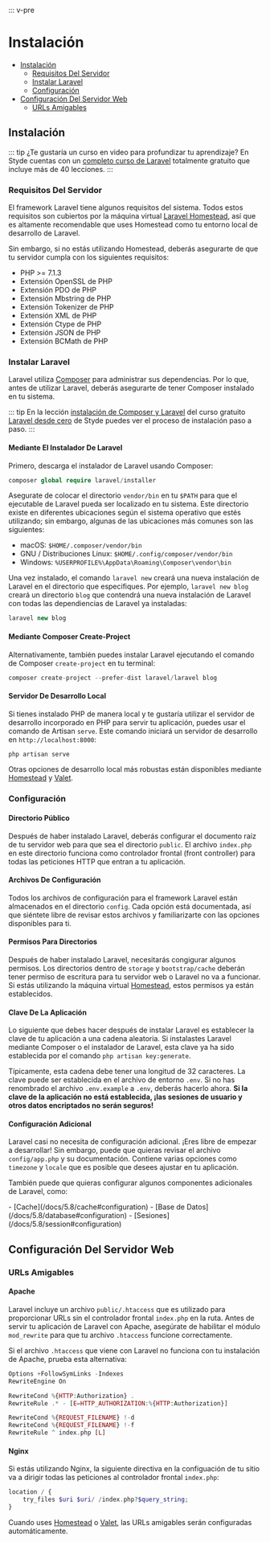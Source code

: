::: v-pre

# Instalación

- [Instalación](#installation)
    - [Requisitos Del Servidor](#server-requirements)
    - [Instalar Laravel](#installing-laravel)
    - [Configuración](#configuration)
- [Configuración Del Servidor Web](#web-server-configuration)
    - [URLs Amigables](#pretty-urls)

<a name="installation"></a>
## Instalación

::: tip
¿Te gustaría un curso en video para profundizar tu aprendizaje? En Styde cuentas con un [completo curso de Laravel](https://styde.net/laravel-5/) totalmente gratuito que incluye más de 40 lecciones.
:::

<a name="server-requirements"></a>
### Requisitos Del Servidor

El framework Laravel tiene algunos requisitos del sistema. Todos estos requisitos son cubiertos por la máquina virtual [Laravel Homestead](/docs/5.8/homestead), así que es altamente recomendable que uses Homestead como tu entorno local de desarrollo de Laravel.

Sin embargo, si no estás utilizando Homestead, deberás asegurarte de que tu servidor cumpla con los siguientes requisitos:

- PHP >= 7.1.3
- Extensión OpenSSL de PHP 
- Extensión PDO de PHP 
- Extensión Mbstring de PHP 
- Extensión Tokenizer de PHP 
- Extensión XML de PHP
- Extensión Ctype de PHP
- Extensión JSON de PHP
- Extensión BCMath de PHP

<a name="installing-laravel"></a>
### Instalar Laravel

Laravel utiliza [Composer](https://getcomposer.org) para administrar sus dependencias. Por lo que, antes de utilizar Laravel, deberás asegurarte de tener Composer instalado en tu sistema.

::: tip
En la lección [instalación de Composer y Laravel](https://styde.net/instalacion-de-composer-y-laravel/) del curso gratuito [Laravel desde cero](https://styde.net/laravel-5/) de Styde puedes ver el proceso de instalación paso a paso.
:::

#### Mediante El Instalador De Laravel

Primero, descarga el instalador de Laravel usando Composer:

```php
composer global require laravel/installer    
```

Asegurate de colocar el directorio `vendor/bin` en tu `$PATH` para que el ejecutable de Laravel pueda ser localizado en tu sistema. Este directorio existe en diferentes ubicaciones según el sistema operativo que estés utilizando; sin embargo, algunas de las ubicaciones más comunes son las siguientes:

- macOS: `$HOME/.composer/vendor/bin`
- GNU / Distribuciones Linux: `$HOME/.config/composer/vendor/bin`
- Windows: `%USERPROFILE%\AppData\Roaming\Composer\vendor\bin`

Una vez instalado, el comando `laravel new` creará una nueva instalación de Laravel en el directorio que especifiques. Por ejemplo, `laravel new blog` creará un directorio `blog` que contendrá una nueva instalación de Laravel con todas las dependiencias de Laravel ya instaladas:

```php
laravel new blog
```

#### Mediante Composer Create-Project

Alternativamente, también puedes instalar Laravel ejecutando el comando de Composer `create-project` en tu terminal:

```php
composer create-project --prefer-dist laravel/laravel blog
```

#### Servidor De Desarrollo Local

Si tienes instalado PHP de manera local y te gustaría utilizar el servidor de desarrollo incorporado en PHP para servir tu aplicación, puedes usar el comando de Artisan `serve`. Este comando iniciará un servidor de desarrollo en `http://localhost:8000`:

```php
php artisan serve    
```

Otras opciones de desarrollo local más robustas están disponibles mediante [Homestead](/docs/5.8/homestead) y [Valet](/docs/5.8/valet).

<a name="configuration"></a>
### Configuración

#### Directorio Público

Después de haber instalado Laravel, deberás configurar el documento raíz de tu servidor web para que sea el directorio `public`. El archivo `index.php` en este directorio funciona como controlador frontal (front controller) para todas las peticiones HTTP que entran a tu aplicación.

#### Archivos De Configuración

Todos los archivos de configuración para el framework Laravel están almacenados en el directorio `config`. Cada opción está documentada, así que siéntete libre de revisar estos archivos y familiarizarte con las opciones disponibles para ti.

#### Permisos Para Directorios

Después de haber instalado Laravel, necesitarás congigurar algunos permisos. Los directorios dentro de `storage` y `bootstrap/cache` deberán tener permiso de escritura para tu servidor web o Laravel no va a funcionar. Si estás utilizando la máquina virtual [Homestead](/docs/5.8/homestead), estos permisos ya están establecidos.

#### Clave De La Aplicación

Lo siguiente que debes hacer después de instalar Laravel es establecer la clave de tu aplicación a una cadena aleatoria. Si instalastes Laravel mediante Composer o el instalador de Laravel, esta clave ya ha sido establecida por el comando `php artisan key:generate`.

Típicamente, esta cadena debe tener una longitud de 32 caracteres. La clave puede ser establecida en el archivo de entorno `.env`. Si no has renombrado el archivo `.env.example` a `.env`, deberás hacerlo ahora. **Si la clave de la aplicación no está establecida, ¡las sesiones de usuario y otros datos encriptados no serán seguros!**

#### Configuración Adicional

Laravel casi no necesita de configuración adicional. ¡Eres libre de empezar a desarrollar! Sin embargo, puede que quieras revisar el archivo `config/app.php` y su documentación. Contiene varias opciones como `timezone` y `locale` que es posible que desees ajustar en tu aplicación.

También puede que quieras configurar algunos componentes adicionales de Laravel, como:

<div class="content-list" markdown="1">
- [Cache](/docs/5.8/cache#configuration)
- [Base de Datos](/docs/5.8/database#configuration)
- [Sesiones](/docs/5.8/session#configuration)
</div>

<a name="web-server-configuration"></a>
## Configuración Del Servidor Web

<a name="pretty-urls"></a>
### URLs Amigables

#### Apache

Laravel incluye un archivo `public/.htaccess` que es utilizado para proporcionar URLs sin el controlador frontal `index.php` en la ruta. Antes de servir tu aplicación de Laravel con Apache, asegúrate de habilitar el módulo `mod_rewrite` para que tu archivo `.htaccess` funcione correctamente.

Si el archivo `.htaccess` que viene con Laravel no funciona con tu instalación de Apache, prueba esta alternativa:

```php
Options +FollowSymLinks -Indexes
RewriteEngine On

RewriteCond %{HTTP:Authorization} .
RewriteRule .* - [E=HTTP_AUTHORIZATION:%{HTTP:Authorization}]

RewriteCond %{REQUEST_FILENAME} !-d
RewriteCond %{REQUEST_FILENAME} !-f
RewriteRule ^ index.php [L]
```

#### Nginx

Si estás utilizando Nginx, la siguiente directiva en la configuación de tu sitio va a dirigir todas las peticiones al controlador frontal `index.php`:

```php
location / {
    try_files $uri $uri/ /index.php?$query_string;
}
```

Cuando uses [Homestead](/docs/5.8/homestead) o [Valet](/docs/5.8/valet), las URLs amigables serán configuradas automáticamente.